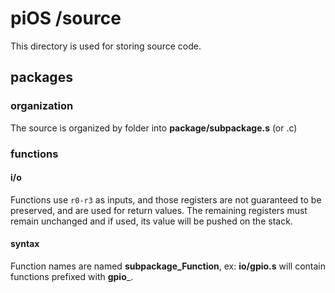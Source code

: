 piOS /source
============

This directory is used for storing source code.

## packages

### organization
The source is organized by folder into __package/subpackage.s__ (or .c)

### functions

#### i/o
Functions use `r0-r3` as inputs, and those registers are not guaranteed to be preserved, and are used for return values.
The remaining registers must remain unchanged and if used, its value will be pushed on the stack.

#### syntax
Function names are named __subpackage_Function__, ex: __io/gpio.s__ will contain functions prefixed with __gpio___.
